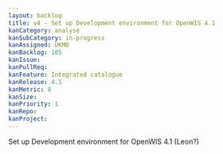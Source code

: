 ```yaml
---
layout: backlog
title: v4 - Set up Development environment for OpenWIS 4.1
kanCategory: analyse
kanSubCategory: in-progress
kanAssigned: UKMO
kanBacklog: 185
kanIssue:
kanPullReq:
kanFeature: Integrated catalogue
kanRelease: 4.1
kanMetric: 8
kanSize:
kanPriority: 1
kanRepo:
kanProject:
---
```

Set up Development environment for OpenWIS 4.1 (Leon?)
